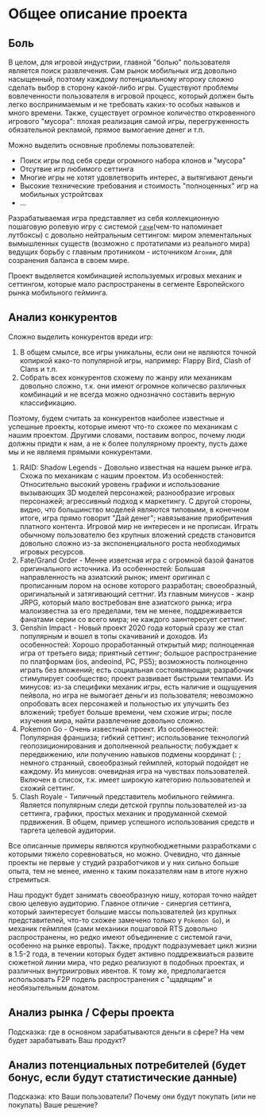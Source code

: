 # Общее описание проекта
## Боль
В целом, для игровой индустрии, главной "болью" пользователя является поиск развлечения. Сам рынок мобильных игд довольно насыщенный, поэтому каждому потенциальному игороку сложно сделать выбор в сторону какой-либо игры. Существуют проблемы вовлеченности пользователя в игровой процесс, который должен быть легко воспринимаемым и не требовать каких-то особых навыков и много времени. Также, существует огромное количество откровенного игрового "мусора": плохая реализация самой игры, перегруженность обязательной рекламой, прямое вымогаение денег и т.п. 

Можно выделить основные проблемы пользователей:
- Поиск игры под себя среди огромного набора клонов и "мусора"
- Отсутвие игр любимого сеттинга
- Многие игры не хотят удовлетворить интерес, а вытягивают деньги
- Высокие технические требования и стоимость "полноценных" игр на мобильных устройтсвах 
- ...

Разрабатываемая игра представляет из себя коллекционную пошаговую ролевую игру с системой [`гачи`](https://ru.wikipedia.org/wiki/%D0%93%D0%B0%D1%82%D1%8F-%D0%B8%D0%B3%D1%80%D1%8B)(чем-то напоминает лутбоксы) с довольно нейтральным сеттингом: миром элементальных вымышленных существ (возможно с протатипами из реального мира) ведущих борьбу с главным протиником - источником `Агонии`, для созранения баланса в своем мире.

Проект выделяется комбинацией используемых игровых механик и сеттингом, которые мало распространены в сегменте Европейского рынка мобильного гейминга.
## Анализ конкурентов
Сложно выделить конкурентов вреди игр:
1. В общем смылсе, все игры уникальны, если они не являются точной копиркой како-то популярной игры, например: Flappy Bird, Clash of Clans и т.п.
2. Собрать всех конкурентов схожему по жанру или механикам довольно сложно, т.к. они имеют огромное количесво различных комбинаций и не всегда можно однозначно составить верную классификацию.

Поэтому, будем считать за конкурентов наиболее известные и успешные проекты, которые имеют что-то схожее по механикам с нашим проектом. Другими словами, поставим вопрос, почему люди должны придти к нам, а не к более полулярному проекту, пусть даже мы и не являемя прямыми конкурентами.
1. RAID: Shadow Legends - Довольно известная на нашем рынке игра. Схожа по механикам с нашим проектом. Из особенностей: Относительно высокий уровень графики и использование вызывающих 3D моделей персонажей; разнообразие игровых персонажей; агрессивный подход к маркетингу. С другой стороны, видно, что большинство моделей являются типовыми, в конечном итоге, игра прямо говорит "Дай денег"; навязывание приобритения платного контента. Игровой мир не интересен и не прописан. Играть обычному пользователю без крупных вложений средств становится довольно сложно из-за экспоненциального роста необходимых игровых ресурсов.
2. Fate/Grand Order - Менее изветсная игра с огромной базой фанатов оригинального источника. Из особенностей: Большая направленность на азиатский рынок; имент оригинал с прописанным лором на основе которого разработан; своеобразный, оригинальный и затягивающий сеттниг. Из главным минусов - жанр JRPG, который мало востребован вне азиатского рынка; игра малоизвестна за его пределами, тем не менее, поддреживается фанатами серии со всего мира; не каждого заинтересует сеттинг.
3. Genshin Impact - Новый проект 2020 года который сразу же стал популярным и вошел в топы скачиваний и доходов. Из особенностей: Хорошо проработанный открытый мир; полноценная игра от третьего вида; приятный сеттинг; большое распространение по платформам (ios, andeoind, PC, PS5); возможность полноценно играть без вложений; есть социальная состоявляющая; разрабочик стимулирует сообщество; проект развивает быстрыми темпами. Из минусов: из-за специфики механик игры, есть наличие и ощущуения пейвола, но игра не вымогает деньги из пользователя; невозможно опробовать всех персонажей и польностью их улучшить без вложений; требует больше времени, чем схожие игры; после изучения мира, найти развлечение довольно сложно.
4. Pokemon Go - Очень известный проект. Из особенностей: Популярная франшиза; гибкий сеттинг; использование технологий геопозиционирования и дополненной реальности; побуждает к передвижению, или получению навыков подмены координат (: ; немного странный, своеобразный геймплей, который подойдет не каждому. Из минусов: очевидная игра на чувствах пользователей. Включен в список, т.к. имеет широкую категорию пользователей и схожий сеттинг.
5. Clash Royale - Типичный представитель мобильного гейминга. Является популярным следи детской группы пользователей из-за сеттинга, графики, простых механик и продуманной схемой прдвижения. В общем, пример успешного использования средств и таргета целевой аудитории.

Все описанные примеры являются крупнобюджетными разработками с которыми тяжело соревноваться, но можно. Очевидно, что данные проекты не первые у студий разработчиков и у них сильно больше опыта, тем не менее, именно к таким показателям нам в итоге нужно стремиться.

Наш продукт будет занимать своеобразную нишу, которая точно найдет свою целевую аудиторию. Главное отличие - синергия сеттинга, который заинтересует большие массы пользователей (из крупных представителей, что-то схожее замечено только у `Pokemon Go`), и механик геймплея (сами механики пошаговой RTS довольно распространены, но редко имеют объединение с системой гачи, особенно на рынке европы). Также, продукт подразумевает цикл жизни в 1.5-2 года, в течении которых будет активно поддрежвиаться развите сюжетной линии мира, что редко реализуют в подобных проектах, и различных внутриигровых ивентов. К тому же, предполагается использовать F2P подель распространения с "щадящим" и необязытельным донатом.
## Анализ рынка / Сферы проекта
Подсказка: где в основном зарабатываются деньги в сфере? На чем будет зарабатывать Ваш продукт?
## Анализ потенциальных потребителей (будет бонус, если будут статистические данные)
Подсказка: кто Ваши пользователи? Почему они будут покупать (или не покупать) Ваше решение?
